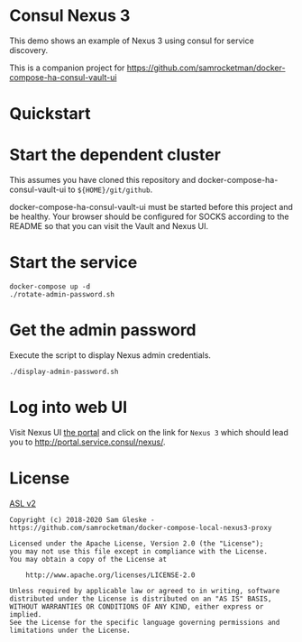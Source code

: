 # Consul Nexus 3

This demo shows an example of Nexus 3 using consul for service discovery.

This is a companion project for
https://github.com/samrocketman/docker-compose-ha-consul-vault-ui


# Quickstart

# Start the dependent cluster

This assumes you have cloned this repository and
docker-compose-ha-consul-vault-ui to `${HOME}/git/github`.

docker-compose-ha-consul-vault-ui must be started before this project and be
healthy.  Your browser should be configured for SOCKS according to the README so
that you can visit the Vault and Nexus UI.

# Start the service

    docker-compose up -d
    ./rotate-admin-password.sh

# Get the admin password

Execute the script to display Nexus admin credentials.

    ./display-admin-password.sh

# Log into web UI

Visit Nexus UI [the portal](http://portal.service.consul/) and click on the link
for `Nexus 3` which should lead you to http://portal.service.consul/nexus/.

# License

[ASL v2](LICENSE)

```
Copyright (c) 2018-2020 Sam Gleske - https://github.com/samrocketman/docker-compose-local-nexus3-proxy

Licensed under the Apache License, Version 2.0 (the "License");
you may not use this file except in compliance with the License.
You may obtain a copy of the License at

    http://www.apache.org/licenses/LICENSE-2.0

Unless required by applicable law or agreed to in writing, software
distributed under the License is distributed on an "AS IS" BASIS,
WITHOUT WARRANTIES OR CONDITIONS OF ANY KIND, either express or implied.
See the License for the specific language governing permissions and
limitations under the License.
```
